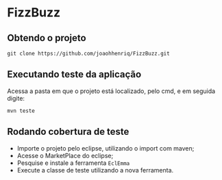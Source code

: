 # FizzBuzz

## Obtendo o projeto

`git clone https://github.com/joaohhenriq/FizzBuzz.git`

## Executando teste da aplicação

Acessa a pasta em que o projeto está localizado, pelo cmd, e em seguida digite: 

`mvn teste`

## Rodando cobertura de teste

- Importe o projeto pelo eclipse, utilizando o import com maven;
- Acesse o MarketPlace do eclipse;
- Pesquise e instale a ferramenta `EclEmma`
- Execute a classe de teste utilizando a nova ferramenta.
